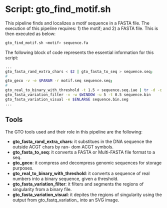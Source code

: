 # Script: gto_find_motif.sh

This pipeline finds and localizes a motif sequence in a FASTA file. The execution of this pipeline requires: 1) the motif; and 2) a FASTA file. This is then executed as below:

```sh
gto_find_motif.sh <motif> sequence.fa 
```

The following block of code represents the essential information for this script:

```sh
...
gto_fasta_rand_extra_chars < $2 | gto_fasta_to_seq > sequence.seq;
#
gto_geco -v -e $PARAM -r motif.seq sequence.seq;
#
gto_real_to_binary_with_threshold -t 1.5 < sequence.seq.iae | tr -d -c "01" > sequence.bin
gto_fasta_variation_filter -v -w $WINDOW -u 5 -t 0.5 sequence.bin
gto_fasta_variation_visual -e $ENLARGE sequence.bin.seg
...
```

## Tools
The GTO tools used and their role in this pipeline are the following:

- **gto_fasta_rand_extra_chars**: it substitues in the DNA sequence the outside ACGT chars by ran-
dom ACGT symbols.
- **gto_fasta_to_seq**: it converts a FASTA or Multi-FASTA file format to a seq.
- **gto_geco**: it compress and decompress genomic sequences for storage purposes.
- **gto_real_to_binary_with_threshold**: it converts a sequence of real numbers into a binary sequence,
given a threshold. 
- **gto_fasta_variation_filter**:  it filters and segments the regions of singularity from a binary file.
- **gto_fasta_variation_visual**: it depites the regions of singularity using the output from gto_fastq_variation_
into an SVG image.